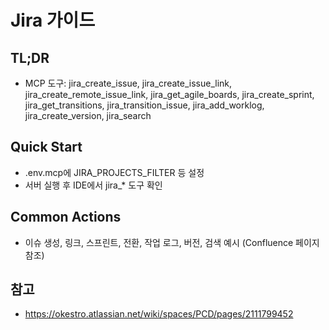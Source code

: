 # Jira 가이드

## TL;DR
- MCP 도구: jira_create_issue, jira_create_issue_link, jira_create_remote_issue_link, jira_get_agile_boards, jira_create_sprint, jira_get_transitions, jira_transition_issue, jira_add_worklog, jira_create_version, jira_search

## Quick Start
- .env.mcp에 JIRA_PROJECTS_FILTER 등 설정
- 서버 실행 후 IDE에서 jira_* 도구 확인

## Common Actions
- 이슈 생성, 링크, 스프린트, 전환, 작업 로그, 버전, 검색 예시 (Confluence 페이지 참조)

## 참고
- https://okestro.atlassian.net/wiki/spaces/PCD/pages/2111799452
